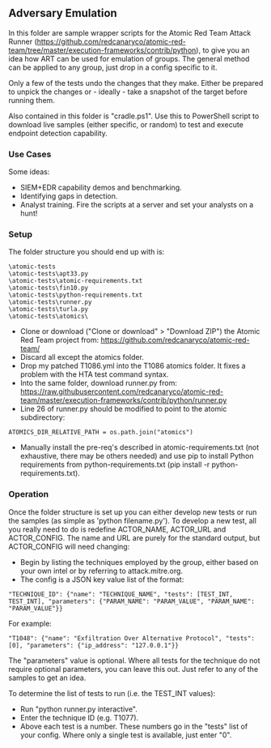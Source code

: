 ## Adversary Emulation

In this folder are sample wrapper scripts for the Atomic Red Team Attack Runner (https://github.com/redcanaryco/atomic-red-team/tree/master/execution-frameworks/contrib/python), to give you an idea how ART can be used for emulation of groups. The general method can be applied to any group, just drop in a config specific to it.

Only a few of the tests undo the changes that they make. Either be prepared to unpick the changes or - ideally - take a snapshot of the target before running them.  

Also contained in this folder is "cradle.ps1". Use this to PowerShell script to download live samples (either specific, or random) to test and execute endpoint detection capability.

### Use Cases
Some ideas:
- SIEM+EDR capability demos and benchmarking.  
- Identifying gaps in detection.  
- Analyst training. Fire the scripts at a server and set your analysts on a hunt!  

### Setup
The folder structure you should end up with is:
```
\atomic-tests
\atomic-tests\apt33.py
\atomic-tests\atomic-requirements.txt
\atomic-tests\fin10.py
\atomic-tests\python-requirements.txt
\atomic-tests\runner.py
\atomic-tests\turla.py
\atomic-tests\atomics\
```

- Clone or download ("Clone or download" > "Download ZIP") the Atomic Red Team project from: https://github.com/redcanaryco/atomic-red-team/  
- Discard all except the atomics folder.  
- Drop my patched T1086.yml into the T1086 atomics folder. It fixes a problem with the HTA test command syntax.  
- Into the same folder, download runner.py from: https://raw.githubusercontent.com/redcanaryco/atomic-red-team/master/execution-frameworks/contrib/python/runner.py    
- Line 26 of runner.py should be modified to point to the atomic subdirectory:  
```
ATOMICS_DIR_RELATIVE_PATH = os.path.join("atomics")
```
- Manually install the pre-req's described in atomic-requirements.txt (not exhaustive, there may be others needed) and use pip to install Python requirements from python-requirements.txt (pip install -r python-requirements.txt).  

### Operation
Once the folder structure is set up you can either develop new tests or run the samples (as simple as 'python filename.py'). To develop a new test, all you really need to do is redefine ACTOR_NAME, ACTOR_URL and ACTOR_CONFIG. The name and URL are purely for the standard output, but ACTOR_CONFIG will need changing:
- Begin by listing the techniques employed by the group, either based on your own intel or by referring to attack.mitre.org.  
- The config is a JSON key value list of the format:
```
"TECHNIQUE_ID": {"name": "TECHNIQUE_NAME", "tests": [TEST_INT, TEST_INT], "parameters": {"PARAM_NAME": "PARAM_VALUE", "PARAM_NAME": "PARAM_VALUE"}}
```
For example:
```
"T1048": {"name": "Exfiltration Over Alternative Protocol", "tests": [0], "parameters": {"ip_address": "127.0.0.1"}}
```
The "parameters" value is optional. Where all tests for the technique do not require optional parameters, you can leave this out. Just refer to any of the samples to get an idea.

To determine the list of tests to run (i.e. the TEST_INT values):
- Run "python runner.py interactive".  
- Enter the technique ID (e.g. T1077).  
- Above each test is a number. These numbers go in the "tests" list of your config. Where only a single test is available, just enter "0".  

